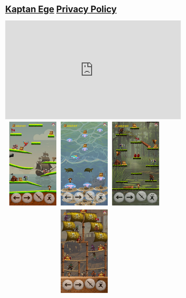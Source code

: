 # [Kaptan Ege](https://crashentertainment.github.io/) [Privacy Policy](https://crashentertainment.github.io/privacypolicy)

<div style="text-align: center;">
  <iframe width="560" height="315" src="https://www.youtube.com/embed/wUXnHaUFbms?si=tPriBBIb1_EoFNSA" 
    title="YouTube video player" frameborder="0" allow="accelerometer; autoplay; clipboard-write; encrypted-media; gyroscope; picture-in-picture; web-share" 
    referrerpolicy="strict-origin-when-cross-origin" allowfullscreen>
  </iframe>
</div>

<div style="text-align: center;">
<style>
  .thumbnail {
    width: 150px;
    cursor: pointer;
    margin: 5px;
    transition: 0.3s;
  }
  .thumbnail:hover {
    opacity: 0.8;
  }
  .modal {
    display: none;
    position: fixed;
    z-index: 1000;
    padding-top: 60px;
    left: 0; top: 0;
    width: 100%; height: 100%;
    overflow: auto;
    background-color: rgba(0,0,0,0.8);
  }
  .modal-content {
    margin: auto;
    display: block;
    max-width: 90%;
    max-height: 80%;
  }
  .close {
    position: absolute;
    top: 30px;
    right: 35px;
    color: white;
    font-size: 40px;
    font-weight: bold;
    cursor: pointer;
  }
</style>

<!-- Küçük resimler -->
<img class="thumbnail" src="images/pc.png" alt="Resim 1">
<img class="thumbnail" src="images/pc2.png" alt="Resim 2">
<img class="thumbnail" src="images/pc3.png" alt="Resim 2">
<img class="thumbnail" src="images/pc4.png" alt="Resim 2">

<!-- Modal -->
<div id="myModal" class="modal">
  <span class="close">&times;</span>
  <img class="modal-content" id="imgBig">
</div>

<script>
  const modal = document.getElementById("myModal");
  const modalImg = document.getElementById("imgBig");
  const closeBtn = document.getElementsByClassName("close")[0];

  // Tüm thumbnail sınıfına sahip resimleri seç
  const thumbnails = document.querySelectorAll('.thumbnail');

  thumbnails.forEach(img => {
    img.onclick = function() {
      modal.style.display = "block";
      modalImg.src = this.src;
      modalImg.alt = this.alt;
    }
  });

  closeBtn.onclick = function() {
    modal.style.display = "none";
  }

  modal.onclick = function(event) {
    if(event.target === modal){
      modal.style.display = "none";
    }
  }
</script>
</div>



